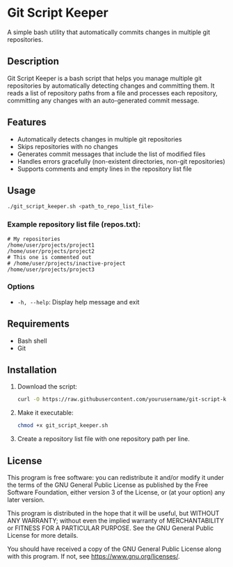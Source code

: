 # Git Script Keeper

A simple bash utility that automatically commits changes in multiple git repositories.

## Description

Git Script Keeper is a bash script that helps you manage multiple git repositories by automatically detecting changes and committing them. It reads a list of repository paths from a file and processes each repository, committing any changes with an auto-generated commit message.

## Features

- Automatically detects changes in multiple git repositories
- Skips repositories with no changes
- Generates commit messages that include the list of modified files
- Handles errors gracefully (non-existent directories, non-git repositories)
- Supports comments and empty lines in the repository list file

## Usage

```bash
./git_script_keeper.sh <path_to_repo_list_file>
```

### Example repository list file (repos.txt):
```
# My repositories
/home/user/projects/project1
/home/user/projects/project2
# This one is commented out
# /home/user/projects/inactive-project
/home/user/projects/project3
```

### Options

- `-h, --help`: Display help message and exit

## Requirements

- Bash shell
- Git

## Installation

1. Download the script:
   ```bash
   curl -O https://raw.githubusercontent.com/yourusername/git-script-keeper/main/git_script_keeper.sh
   ```

2. Make it executable:
   ```bash
   chmod +x git_script_keeper.sh
   ```

3. Create a repository list file with one repository path per line.

## License

This program is free software: you can redistribute it and/or modify
it under the terms of the GNU General Public License as published by
the Free Software Foundation, either version 3 of the License, or
(at your option) any later version.

This program is distributed in the hope that it will be useful,
but WITHOUT ANY WARRANTY; without even the implied warranty of
MERCHANTABILITY or FITNESS FOR A PARTICULAR PURPOSE.  See the
GNU General Public License for more details.

You should have received a copy of the GNU General Public License
along with this program.  If not, see <https://www.gnu.org/licenses/>.

